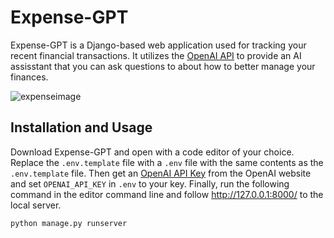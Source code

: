 # Expense-GPT

Expense-GPT is a Django-based web application used for tracking your recent financial transactions. It utilizes the [OpenAI API](https://openai.com/blog/openai-api) to provide an AI assisstant that you can ask questions to about how to better manage your finances.

![expenseimage](https://github.com/Josh-Feit/expense-gpt/assets/106037593/9ab69bcf-e909-4c0a-8279-c0943b1abb75)

## Installation and Usage

Download Expense-GPT and open with a code editor of your choice. Replace the `.env.template` file with a `.env` file with the same contents as the `.env.template` file. Then get an [OpenAI API Key](https://platform.openai.com/account/api-keys) from the OpenAI website and set `OPENAI_API_KEY` in `.env` to your key. Finally, run the following command in the editor command line and follow http://127.0.0.1:8000/ to the local server.

```python
python manage.py runserver
```
 
